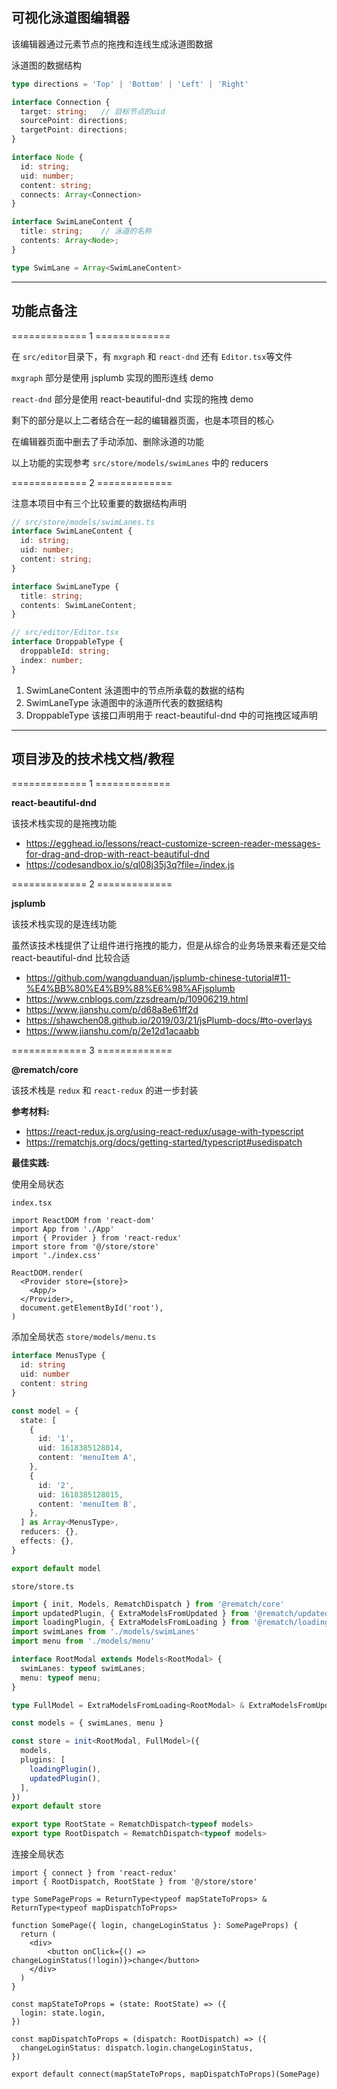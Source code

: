 ## 可视化泳道图编辑器

该编辑器通过元素节点的拖拽和连线生成泳道图数据

泳道图的数据结构

```ts
type directions = 'Top' | 'Bottom' | 'Left' | 'Right'

interface Connection {
  target: string;	// 目标节点的uid
  sourcePoint: directions;
  targetPoint: directions;
}

interface Node {
  id: string;
  uid: number;
  content: string;
  connects: Array<Connection>
}

interface SwimLaneContent {
  title: string;	// 泳道的名称
  contents: Array<Node>;
}

type SwimLane = Array<SwimLaneContent>
```



---

## 功能点备注

============= 1 =============

在 `src/editor`目录下，有 `mxgraph` 和 `react-dnd` 还有 `Editor.tsx`等文件

`mxgraph` 部分是使用 jsplumb 实现的图形连线 demo

`react-dnd` 部分是使用 react-beautiful-dnd 实现的拖拽 demo

剩下的部分是以上二者结合在一起的编辑器页面，也是本项目的核心

在编辑器页面中删去了手动添加、删除泳道的功能

以上功能的实现参考 `src/store/models/swimLanes` 中的 reducers

============= 2 =============

注意本项目中有三个比较重要的数据结构声明

```ts
// src/store/models/swimLanes.ts
interface SwimLaneContent {
  id: string;
  uid: number;
  content: string;
}

interface SwimLaneType {
  title: string;
  contents: SwimLaneContent;
}

// src/editor/Editor.tsx
interface DroppableType {
  droppableId: string;
  index: number;
}
```

1. SwimLaneContent
   泳道图中的节点所承载的数据的结构
2. SwimLaneType
   泳道图中的泳道所代表的数据结构
3. DroppableType
   该接口声明用于 react-beautiful-dnd 中的可拖拽区域声明

---

## 项目涉及的技术栈文档/教程

============= 1 =============

**react-beautiful-dnd**

该技术栈实现的是拖拽功能

* https://egghead.io/lessons/react-customize-screen-reader-messages-for-drag-and-drop-with-react-beautiful-dnd
* https://codesandbox.io/s/ql08j35j3q?file=/index.js

============= 2 =============

**jsplumb**

该技术栈实现的是连线功能

虽然该技术栈提供了让组件进行拖拽的能力，但是从综合的业务场景来看还是交给 react-beautiful-dnd 比较合适

* https://github.com/wangduanduan/jsplumb-chinese-tutorial#11-%E4%BB%80%E4%B9%88%E6%98%AFjsplumb
* https://www.cnblogs.com/zzsdream/p/10906219.html
* https://www.jianshu.com/p/d68a8e61ff2d
* https://shawchen08.github.io/2019/03/21/jsPlumb-docs/#to-overlays
* https://www.jianshu.com/p/2e12d1acaabb

============= 3 =============

**@rematch/core**

该技术栈是  `redux` 和 `react-redux` 的进一步封装

**参考材料:**

* https://react-redux.js.org/using-react-redux/usage-with-typescript
* https://rematchjs.org/docs/getting-started/typescript#usedispatch

**最佳实践:**

使用全局状态

`index.tsx`

```tsx
import ReactDOM from 'react-dom'
import App from './App'
import { Provider } from 'react-redux'
import store from '@/store/store'
import './index.css'

ReactDOM.render(
  <Provider store={store}>
    <App/>
  </Provider>,
  document.getElementById('root'),
)

```

添加全局状态
`store/models/menu.ts`

```ts
interface MenusType {
  id: string
  uid: number
  content: string
}

const model = {
  state: [
    {
      id: '1',
      uid: 1618385128014,
      content: 'menuItem A',
    },
    {
      id: '2',
      uid: 1618385128015,
      content: 'menuItem B',
    },
  ] as Array<MenusType>,
  reducers: {},
  effects: {},
}

export default model

```

`store/store.ts`

```ts
import { init, Models, RematchDispatch } from '@rematch/core'
import updatedPlugin, { ExtraModelsFromUpdated } from '@rematch/updated'
import loadingPlugin, { ExtraModelsFromLoading } from '@rematch/loading'
import swimLanes from './models/swimLanes'
import menu from './models/menu'

interface RootModal extends Models<RootModal> {
  swimLanes: typeof swimLanes;
  menu: typeof menu;
}

type FullModel = ExtraModelsFromLoading<RootModal> & ExtraModelsFromUpdated<RootModal>

const models = { swimLanes, menu }

const store = init<RootModal, FullModel>({
  models,
  plugins: [
    loadingPlugin(),
    updatedPlugin(),
  ],
})
export default store

export type RootState = RematchDispatch<typeof models>
export type RootDispatch = RematchDispatch<typeof models>

```

连接全局状态

```tsx
import { connect } from 'react-redux'
import { RootDispatch, RootState } from '@/store/store'

type SomePageProps = ReturnType<typeof mapStateToProps> & ReturnType<typeof mapDispatchToProps>

function SomePage({ login, changeLoginStatus }: SomePageProps) {
  return (
  	<div>
    	<button onClick={() => changeLoginStatus(!login)}>change</button>
    </div>
  )
}
                                
const mapStateToProps = (state: RootState) => ({
  login: state.login,
})

const mapDispatchToProps = (dispatch: RootDispatch) => ({
  changeLoginStatus: dispatch.login.changeLoginStatus,
})

export default connect(mapStateToProps, mapDispatchToProps)(SomePage)
```











